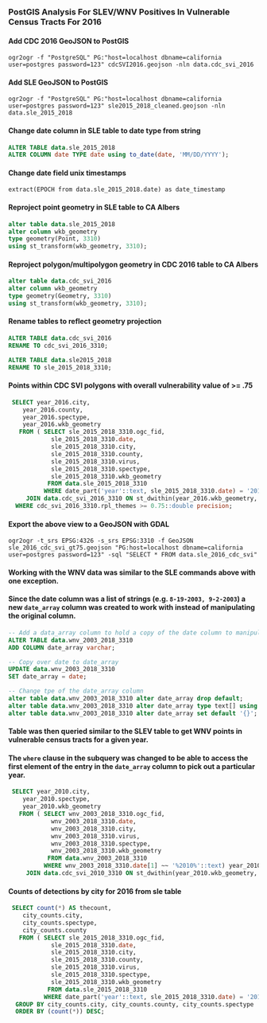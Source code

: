 ### PostGIS Analysis For SLEV/WNV Positives In Vulnerable Census Tracts For 2016

#### Add CDC 2016 GeoJSON to PostGIS

`ogr2ogr -f "PostgreSQL" PG:"host=localhost dbname=california user=postgres password=123" cdcSVI2016.geojson -nln data.cdc_svi_2016`


#### Add SLE GeoJSON to PostGIS

`ogr2ogr -f "PostgreSQL" PG:"host=localhost dbname=california user=postgres password=123" sle2015_2018_cleaned.geojson -nln data.sle_2015_2018`


#### Change date column in SLE table to date type from string

```sql
ALTER TABLE data.sle_2015_2018
ALTER COLUMN date TYPE date using to_date(date, 'MM/DD/YYYY');
```

#### Change date field unix timestamps

```
extract(EPOCH from data.sle_2015_2018.date) as date_timestamp
```

#### Reproject point geometry in SLE table to  CA Albers

```sql
alter table data.sle_2015_2018
alter column wkb_geometry
type geometry(Point, 3310)
using st_transform(wkb_geometry, 3310);
```


#### Reproject polygon/multipolygon geometry in CDC 2016 table to CA Albers

```sql
alter table data.cdc_svi_2016
alter column wkb_geometry
type geometry(Geometry, 3310)
using st_transform(wkb_geometry, 3310);
```

#### Rename tables to reflect geometry projection

```sql
ALTER TABLE data.cdc_svi_2016
RENAME TO cdc_svi_2016_3310;
```

```sql
ALTER TABLE data.sle2015_2018
RENAME TO sle_2015_2018_3310;
```


#### Points within CDC SVI polygons with overall vulnerability value of >= .75 

```sql
 SELECT year_2016.city,
    year_2016.county,
    year_2016.spectype,
    year_2016.wkb_geometry
   FROM ( SELECT sle_2015_2018_3310.ogc_fid,
            sle_2015_2018_3310.date,
            sle_2015_2018_3310.city,
            sle_2015_2018_3310.county,
            sle_2015_2018_3310.virus,
            sle_2015_2018_3310.spectype,
            sle_2015_2018_3310.wkb_geometry
           FROM data.sle_2015_2018_3310
          WHERE date_part('year'::text, sle_2015_2018_3310.date) = '2016'::double precision) year_2016
     JOIN data.cdc_svi_2016_3310 ON st_dwithin(year_2016.wkb_geometry, cdc_svi_2016_3310.wkb_geometry, 0::double precision)
  WHERE cdc_svi_2016_3310.rpl_themes >= 0.75::double precision;
```

#### Export the above view to a GeoJSON with GDAL

`ogr2ogr -t_srs EPSG:4326 -s_srs EPSG:3310 -f GeoJSON sle_2016_cdc_svi_gt75.geojson "PG:host=localhost dbname=california user=postgres password=123" -sql "SELECT * FROM data.sle_2016_cdc_svi"`

#### Working with the WNV data was similar to the SLE commands above with one exception.
#### Since the date column was a list of strings (e.g. `8-19-2003, 9-2-2003`) a new `date_array` column was created to work with instead of manipulating the original column.
```sql
-- Add a data_array column to hold a copy of the date column to manipulate as an array type
ALTER TABLE data.wnv_2003_2018_3310
ADD COLUMN date_array varchar;

-- Copy over date to date_array
UPDATE data.wnv_2003_2018_3310 
SET date_array = date;

-- Change tpe of the date_array column
alter table data.wnv_2003_2018_3310 alter date_array drop default;
alter table data.wnv_2003_2018_3310 alter date_array type text[] using array [date];
alter table data.wnv_2003_2018_3310 alter date_array set default '{}';
```

#### Table was then queried similar to the SLEV table to get WNV points in vulnerable census tracts for a given year.
#### The `where` clause in the subquery was changed to be able to access the first element of the entry in the `date_array` column to pick out a particular year. 
```sql
 SELECT year_2010.city,
    year_2010.spectype,
    year_2010.wkb_geometry
   FROM ( SELECT wnv_2003_2018_3310.ogc_fid,
            wnv_2003_2018_3310.date,
            wnv_2003_2018_3310.city,
            wnv_2003_2018_3310.virus,
            wnv_2003_2018_3310.spectype,
            wnv_2003_2018_3310.wkb_geometry
           FROM data.wnv_2003_2018_3310
          WHERE wnv_2003_2018_3310.date[1] ~~ '%2010%'::text) year_2010
     JOIN data.cdc_svi_2010_3310 ON st_dwithin(year_2010.wkb_geometry, cdc_svi_2010_3310.wkb_geometry, 0::double precision)
```

#### Counts of detections by city for 2016 from sle table

```sql
 SELECT count(*) AS thecount,
    city_counts.city,
    city_counts.spectype,
    city_counts.county
   FROM ( SELECT sle_2015_2018_3310.ogc_fid,
            sle_2015_2018_3310.date,
            sle_2015_2018_3310.city,
            sle_2015_2018_3310.county,
            sle_2015_2018_3310.virus,
            sle_2015_2018_3310.spectype,
            sle_2015_2018_3310.wkb_geometry
           FROM data.sle_2015_2018_3310
          WHERE date_part('year'::text, sle_2015_2018_3310.date) = '2016'::double precision) city_counts
  GROUP BY city_counts.city, city_counts.county, city_counts.spectype
  ORDER BY (count(*)) DESC;
```

